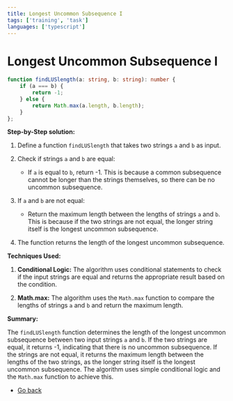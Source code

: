 ```yaml
---
title: Longest Uncommon Subsequence I
tags: ['training', 'task']
languages: ['typescript']
---
```

# Longest Uncommon Subsequence I
```typescript
function findLUSlength(a: string, b: string): number {
    if (a === b) {
        return -1;
    } else {
        return Math.max(a.length, b.length);
    }
};
```
**Step-by-Step solution:**

1. Define a function `findLUSlength` that takes two strings `a` and `b` as input.

2. Check if strings `a` and `b` are equal:
   - If `a` is equal to `b`, return -1. This is because a common subsequence cannot be longer than the strings themselves, so there can be no uncommon subsequence.

3. If `a` and `b` are not equal:
   - Return the maximum length between the lengths of strings `a` and `b`. This is because if the two strings are not equal, the longer string itself is the longest uncommon subsequence.

4. The function returns the length of the longest uncommon subsequence.

**Techniques Used:**

1. **Conditional Logic:** The algorithm uses conditional statements to check if the input strings are equal and returns the appropriate result based on the condition.

2. **Math.max:** The algorithm uses the `Math.max` function to compare the lengths of strings `a` and `b` and return the maximum length.

**Summary:**

The `findLUSlength` function determines the length of the longest uncommon subsequence between two input strings `a` and `b`. If the two strings are equal, it returns -1, indicating that there is no uncommon subsequence. If the strings are not equal, it returns the maximum length between the lengths of the two strings, as the longer string itself is the longest uncommon subsequence. The algorithm uses simple conditional logic and the `Math.max` function to achieve this.
* [Go back](../readme.md)

